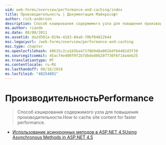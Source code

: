 ```yaml
---
uid: web-forms/overview/performance-and-caching/index
title: Производительность | Документация Майкрософт
author: rick-anderson
description: Способ кэширования содержимого узла для повышения производительности.
ms.author: riande
ms.date: 08/08/2011
ms.assetid: da2d581a-019e-4183-84a6-70bf04822b44
msc.legacyurl: /web-forms/overview/performance-and-caching
msc.type: chapter
ms.openlocfilehash: 49615c2ca165ba471f8b948a0016df64482d3f39
ms.sourcegitcommit: 45ac74e400f9f2b7dbded66297730f6f14a4eb25
ms.translationtype: MT
ms.contentlocale: ru-RU
ms.lasthandoff: 08/16/2018
ms.locfileid: "48254891"
---
```

<a name="performance"></a><span data-ttu-id="adfb9-103">Производительность</span><span class="sxs-lookup"><span data-stu-id="adfb9-103">Performance</span></span>
====================
> <span data-ttu-id="adfb9-104">Способ кэширования содержимого узла для повышения производительности.</span><span class="sxs-lookup"><span data-stu-id="adfb9-104">How to cache site content for faster performance.</span></span>


- [<span data-ttu-id="adfb9-105">Использование асинхронных методов в ASP.NET 4.5</span><span class="sxs-lookup"><span data-stu-id="adfb9-105">Using Asynchronous Methods in ASP.NET 4.5</span></span>](using-asynchronous-methods-in-aspnet-45.md)
